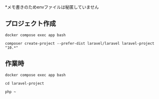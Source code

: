 *メモ書きのためenvファイルは秘匿していません

<h2>プロジェクト作成</h2>

```
docker compose exec app bash
```
```
composer create-project --prefer-dist laravel/laravel laravel-project "10.*"
```


<h2>作業時</h2>

```
docker compose exec app bash
```
```
cd laravel-project
```
```
php ~
```
